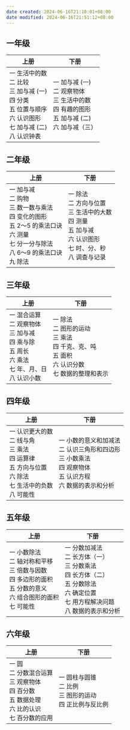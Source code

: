 ```yaml
---
date created: 2024-06-16T21:10:01+08:00
date modified: 2024-06-16T21:51:12+08:00
---
```


## 一年级

| 上册                                                                               | 下册                                                                 |
| -------------------------------------------------------------------------------- | ------------------------------------------------------------------ |
| 一 生活中的数<br>二 比较<br>三 加与减 (一)<br>四 分类<br>五 位置与顺序<br>六 认识图形<br>七 加与减 (二)<br>八 认识钟表 | 一 加与减 (一)<br>二 观察物体<br>三 生活中的数<br>四 有趣的图形<br>五 加与减 (二)<br>六 加与减（三） |

## 二年级

| 上册                                                                                           | 下册                                                                           |
| -------------------------------------------------------------------------------------------- | ---------------------------------------------------------------------------- |
| 一 加与减<br>二 购物<br>三 数一数与乘法<br>四 变化的图形<br>五 2～5 的乘法口诀<br>六 测量<br>七 分一分与除法<br>八 6～9 的乘法口诀<br>九 除法 | 一 除法<br>二 方向与位置<br>三 生活中的大数<br>四 测量<br>五 加与减<br>六 认识图形<br>七 时、分、秒<br>八 调查与记录 |

## 三年级

| 上册                                                                      | 下册                                                                  |
| ----------------------------------------------------------------------- | ------------------------------------------------------------------- |
| 一 混合运算<br>二 观察物体<br>三 加与减<br>四 乘与除<br>五 周长<br>六 乘法<br>七 年、月、日<br>八 认识小数 | 一 除法<br>二 图形的运动<br>三 乘法<br>四 千克、克、吨<br>五 面积<br>六 认识分数<br>七 数据的整理和表示 |

## 四年级

| 上册                                                                         | 下册                                                                     |
| -------------------------------------------------------------------------- | ---------------------------------------------------------------------- |
| 一 认识更大的数<br>二 线与角<br>三 乘法<br>四 运算律<br>五 方向与位置<br>六 除法<br>七 生活中的负数<br>八 可能性 | 一 小数的意义和加减法<br>二 认识三角形和四边形<br>三 小数乘法<br>四 观察物体<br>五 认识方程<br>六 数据的表示和分析 |

## 五年级

| 上册                                                                         | 下册                                                                                       |
| -------------------------------------------------------------------------- | ---------------------------------------------------------------------------------------- |
| 一 小数除法<br>二 轴对称和平移<br>三 倍数与因数<br>四 多边形的面积<br>五 分数的意义<br>六 组合图形的面积<br>七 可能性 | 一 分数加减法<br>二 长方体（一）<br>三 分数乘法<br>四 长方体（二）<br>五 分数除法<br>六 确定位置<br>七 用方程解决问题<br>八 数据的表示和分析 |

## 六年级

| 上册                                                                 | 下册                                      |
| ------------------------------------------------------------------ | --------------------------------------- |
| 一 圆<br>二 分数混合运算<br>三 观察物体<br>四 百分数<br>五 数据处理<br>六 比的认识<br>七 百分数的应用 | 一 圆柱与圆锥<br>二 比例<br>三 图形的运动<br>四 正比例与反比例 |
